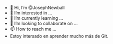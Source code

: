 - 👋 Hi, I’m @JosephNewball
- 👀 I’m interested in ...
- 🌱 I’m currently learning ...
- 💞️ I’m looking to collaborate on ...
- 📫 How to reach me ...
- Estoy intersado en aprender mucho más de Git.
<!---
JosephNewball/JosephNewball is a ✨ special ✨ repository because its `README.md` (this file) appears on your GitHub profile.
You can click the Preview link to take a look at your changes.
--->
